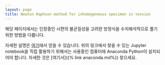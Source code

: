 ```yaml
---
layout: page
title: Newton Raphson method for inhomogeneous specimen in tension
---
```


해당 페이지에서는 인장중인 시편의 불균질성을 고려한 방정식을
수치해석적으로 풀기 위한 방법을 다룹니다.

자세한 설명은 [여기](https://github.com/youngung/lectures/blob/master/ipynb/fig4-6_metalforming_hosford%26caddell.ipynb)에서 얻을 수 있습니다.
위의 링크에서 찾을 수 있는 Jupyter notebook을 직접 활용하기 위해서는 사용중인 컴퓨터에 Anaconda Python이 설치되어야 합니다.
자세한 것은 [여기서]({% link anaconda.md%}) 찾으세요.
